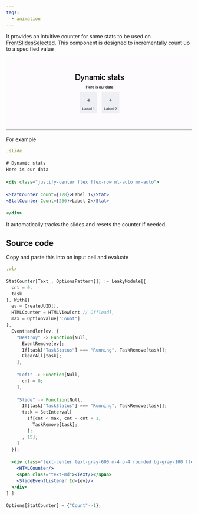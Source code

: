 ```yaml
---
tags:
  - animation
---
```

It provides an intuitive counter for some stats  to be used on [FrontSlidesSelected](frontend/Reference/Slides/FrontSlidesSelected.md). This component is designed to incrementally count up to a specified value

![](./../../../dynamicstats-ezgif.com-video-to-gif-converter.gif)

For example

```jsx
.slide

# Dynamic stats
Here is our data

<div class="justify-center flex flex-row ml-auto mr-auto">

<StatCounter Count={128}>Label 1</Stat>
<StatCounter Count={256}>Label 2</Stat>

</div>
```

It automatically tracks the slides and resets the counter if needed.
## Source code
Copy and paste this into an input cell and evaluate

```jsx
.wlx

StatCounter[Text_, OptionsPattern[]] := LeakyModule[{
  cnt = 0, 
  task
}, With[{
  ev = CreateUUID[],
  HTMLCounter = HTMLView[cnt // Offload],
  max = OptionValue["Count"]
},
  EventHandler[ev, {
    "Destroy" -> Function[Null,
      EventRemove[ev]; 
      If[task["TaskStatus"] === "Running", TaskRemove[task]];
      ClearAll[task];
    ],

    "Left" -> Function[Null,
      cnt = 0;
    ],

    "Slide" -> Function[Null,
      If[task["TaskStatus"] === "Running", TaskRemove[task]];
      task = SetInterval[
        If[cnt < max, cnt = cnt + 1,
          TaskRemove[task];
        ];
      , 15];
    ]
  }];

  <div class="text-center text-gray-600 m-4 p-4 rounded bg-gray-100 flex flex-col">
    <HTMLCounter/>
    <span class="text-md"><Text/></span>
    <SlideEventListener Id={ev}/>
  </div>
] ]

Options[StatCounter] = {"Count"->1};
```